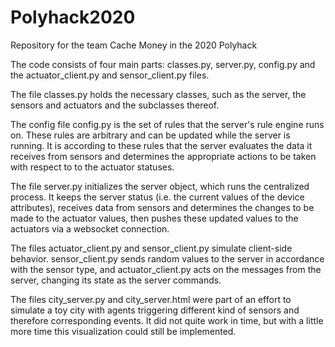 # Polyhack2020
Repository for the team Cache Money in the 2020 Polyhack

The code consists of four main parts: classes.py, server.py, config.py and
the actuator_client.py and sensor_client.py files.

The file classes.py holds the necessary classes, such as the server, the sensors and
actuators and the subclasses thereof.

The config file config.py is the set of rules that the server's rule engine
runs on. These rules are arbitrary and can be updated while the server is
running. It is according to these rules that the server evaluates the data
it receives from sensors and determines the appropriate actions to be taken
with respect to to the actuator statuses.

The file server.py initializes the server object, which runs the centralized
process. It keeps the server status (i.e. the current values of the device
attributes), receives data from sensors and determines the changes to be made to
the actuator values, then pushes these updated values to the actuators via a
websocket connection.

The files actuator_client.py and sensor_client.py simulate client-side behavior.
sensor_client.py sends random values to the server in accordance with the sensor
type, and actuator_client.py acts on the messages from the server, changing its
state as the server commands.

The files city_server.py and city_server.html were part of an effort to simulate a toy city with agents triggering different kind of sensors and therefore corresponding events. It did not quite work in time, but with a little more time this visualization could still be implemented.

